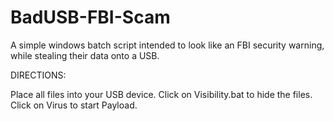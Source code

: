 # BadUSB-FBI-Scam
A simple windows batch script intended to look like an FBI security warning, while stealing their data onto a USB.

DIRECTIONS:

Place all files into your USB device.
Click on Visibility.bat to hide the files.
Click on Virus to start Payload.
